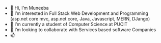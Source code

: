 - 👋 Hi, I’m Muneeba
- 👀 I’m interested in Full Stack Web Development and Programming (asp.net core mvc, asp.net core, Java, Javascript, MERN, DJango)
- 🌱 I’m currently a student of Computer Science at PUCIT
- 💞️ I’m looking to collaborate with Services based software Companies
- 📫

<!---
bcsf17m543/bcsf17m543 is a ✨ special ✨ repository because its `README.md` (this file) appears on your GitHub profile.
You can click the Preview link to take a look at your changes.
--->
